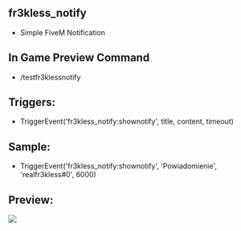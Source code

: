 ## fr3kless_notify
- Simple FiveM Notification
## In Game Preview Command
- /testfr3klessnotify
## Triggers:
- TriggerEvent('fr3kless_notify:shownotify', title, content, timeout)
## Sample:
- TriggerEvent('fr3kless_notify:shownotify', 'Powiadomienie', 'realfr3kless#0', 6000)
## Preview:
<img src="https://cdn.discordapp.com/attachments/1188126533408272384/1188158550678175784/image.png?ex=659981e1&is=65870ce1&hm=30b90c6b5da9f9874fc7f9cf51ebf4d3b04e314211fd61b11eeeb94deefd764f&">
